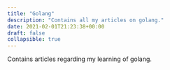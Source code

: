```yaml
---
title: "Golang"
description: "Contains all my articles on golang."
date: 2021-02-01T21:23:38+00:00
draft: false
collapsible: true
---
```


Contains articles regarding my learning of golang.